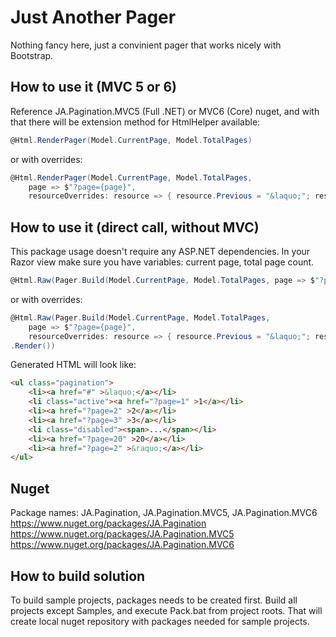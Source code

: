 # Just Another Pager

Nothing fancy here, just a convinient pager that works nicely with Bootstrap. 

## How to use it (MVC 5 or 6)

Reference JA.Pagination.MVC5 (Full .NET) or MVC6 (Core) nuget, and with that there will be extension method for HtmlHelper available:

```cs
@Html.RenderPager(Model.CurrentPage, Model.TotalPages)  
```

or with overrides:

```cs
@Html.RenderPager(Model.CurrentPage, Model.TotalPages, 
    page => $"?page={page}",
    resourceOverrides: resource => { resource.Previous = "&laquo;"; resource.Next = "&raquo;"; })
```

## How to use it (direct call, without MVC)

This package usage doesn't require any ASP.NET dependencies. 
In your Razor view make sure you have variables: current page, total page count.   

```cs
@Html.Raw(Pager.Build(Model.CurrentPage, Model.TotalPages, page => $"?page={page}").Render())
```

or with overrides:

```cs
@Html.Raw(Pager.Build(Model.CurrentPage, Model.TotalPages, 
    page => $"?page={page}",
    resourceOverrides: resource => { resource.Previous = "&laquo;"; resource.Next = "&raquo;"; })
.Render())
```

Generated HTML will look like:

```html
<ul class="pagination">
	<li><a href="#" >&laquo;</a></li>
	<li class="active"><a href="?page=1" >1</a></li>
	<li><a href="?page=2" >2</a></li>
	<li><a href="?page=3" >3</a></li>
	<li class="disabled"><span>...</span></li>
	<li><a href="?page=20" >20</a></li>
	<li><a href="?page=2" >&raquo;</a></li>
</ul>
```

## Nuget

Package names: JA.Pagination, JA.Pagination.MVC5, JA.Pagination.MVC6   
https://www.nuget.org/packages/JA.Pagination  
https://www.nuget.org/packages/JA.Pagination.MVC5  
https://www.nuget.org/packages/JA.Pagination.MVC6   


## How to build solution

To build sample projects, packages needs to be created first. Build all projects except Samples, and execute Pack.bat from project roots. That will create local nuget repository with packages needed for sample projects.
